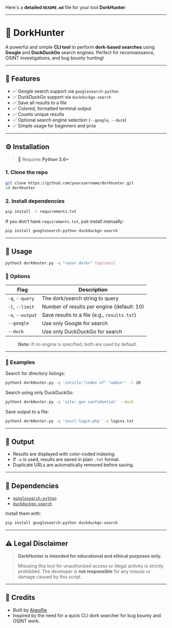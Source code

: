 Here's a **detailed `README.md`** file for your tool **DorkHunter**:

---

# 🔎 DorkHunter

A powerful and simple **CLI tool** to perform **dork-based searches** using **Google** and **DuckDuckGo** search engines. Perfect for reconnaissance, OSINT investigations, and bug bounty hunting!

---

## 📌 Features

- ✅ Google search support via `googlesearch-python`
- ✅ DuckDuckGo support via `duckduckgo-search`
- ✅ Save all results to a file
- ✅ Colored, formatted terminal output
- ✅ Counts unique results
- ✅ Optional search engine selection (`--google`, `--duck`)
- ✅ Simple usage for beginners and pros

---

## ⚙️ Installation

> 🐍 Requires **Python 3.6+**

### 1. Clone the repo

```bash
git clone https://github.com/yourusername/dorkhunter.git
cd dorkhunter
```

### 2. Install dependencies

```bash
pip install -r requirements.txt
```

If you don’t have `requirements.txt`, just install manually:

```bash
pip install googlesearch-python duckduckgo-search
```

---

## 🚀 Usage

```bash
python3 dorkHunter.py -q "<your dork>" [options]
```

### 🔧 Options

| Flag             | Description                                  |
| ---------------- | -------------------------------------------- |
| `-q`, `--query`  | The dork/search string to query              |
| `-l`, `--limit`  | Number of results per engine (default: 10)   |
| `-o`, `--output` | Save results to a file (e.g., `results.txt`) |
| `--google`       | Use only Google for search                   |
| `--duck`         | Use only DuckDuckGo for search               |

> **Note:** If no engine is specified, both are used by default.

---

### 🧪 Examples

Search for directory listings:

```bash
python3 dorkHunter.py -q 'intitle:"index of" "admin"' -l 20
```

Search using only DuckDuckGo:

```bash
python3 dorkHunter.py -q 'site:.gov confidential' --duck
```

Save output to a file:

```bash
python3 dorkHunter.py -q 'inurl:login.php' -o logins.txt
```

---

## 📁 Output

* Results are displayed with color-coded indexing.
* If `-o` is used, results are saved in plain `.txt` format.
* Duplicate URLs are automatically removed before saving.

---

## 🧰 Dependencies

* [`googlesearch-python`](https://pypi.org/project/googlesearch-python/)
* [`duckduckgo-search`](https://pypi.org/project/duckduckgo-search/)

Install them with:

```bash
pip install googlesearch-python duckduckgo-search
```

---

## ⚠️ Legal Disclaimer

> **DorkHunter is intended for educational and ethical purposes only.**
>
> Misusing this tool for unauthorized access or illegal activity is strictly prohibited. The developer is **not responsible** for any misuse or damage caused by this script.

---

## 🙌 Credits

* Built by [AIwolfie](https://github.com/AIwolfie)
* Inspired by the need for a quick CLI dork searcher for bug bounty and OSINT work.


